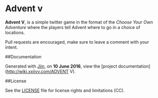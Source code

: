 # Advent v

**Advent V**, is a simple twitter game in the format of the *Choose Your Own Adventure* where the players tell Advent where to go in a choice of locations.

Pull requests are encouraged, make sure to leave a comment with your intent.

##Documentation

Generated with [Jiin](https://github.com/XXIIVV/Jiin), on **10 June 2016**, view the [project documentation](http://wiki.xxiivv.com/ADVENT V).

##License

See the [LICENSE](https://github.com/neauoire/License/README.md) file for license rights and limitations (CC).
